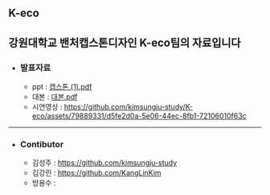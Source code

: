 ## K-eco

강원대학교 밴처캡스톤디자인 K-eco팀의 자료입니다
---
+ ### 발표자료 
  + ppt : [캡스톤 (1).pdf](https://github.com/kimsungju-study/K-eco/files/11720616/1.pdf)
  + 대본 : [대본.pdf](https://github.com/kimsungju-study/K-eco/files/11720623/default.pdf)
  + 시연영상 : https://github.com/kimsungju-study/K-eco/assets/79889331/d5fe2d0a-5e06-44ec-8fb1-72106010f63c

---
+ ### Contibutor 
  + 김성주 : https://github.com/kimsungju-study
  + 김강린 : https://github.com/KangLinKim
  + 방용수 : 

